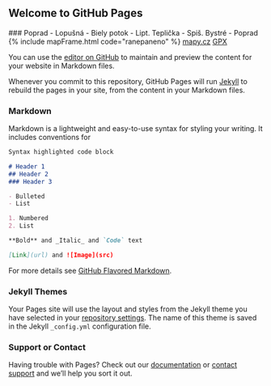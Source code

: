 ## Welcome to GitHub Pages

### Poprad - Lopušná - Biely potok - Lipt. Teplička - Spiš. Bystré - Poprad
{% include mapFrame.html code="ranepaneno" %}
[mapy.cz](https://sk.mapy.cz/s/kugesufuce)
[GPX](https://radoslavoleksak.github.io/poprad-cycling-routes/gpx/PP-Lopusna-BielyPotok-SpisskeBystre-PP.gpx)

You can use the [editor on GitHub](https://github.com/radoslavoleksak/poprad-cycling-routes/edit/master/index.md) to maintain and preview the content for your website in Markdown files.

Whenever you commit to this repository, GitHub Pages will run [Jekyll](https://jekyllrb.com/) to rebuild the pages in your site, from the content in your Markdown files.

### Markdown

Markdown is a lightweight and easy-to-use syntax for styling your writing. It includes conventions for

```markdown
Syntax highlighted code block

# Header 1
## Header 2
### Header 3

- Bulleted
- List

1. Numbered
2. List

**Bold** and _Italic_ and `Code` text

[Link](url) and ![Image](src)
```

For more details see [GitHub Flavored Markdown](https://guides.github.com/features/mastering-markdown/).

### Jekyll Themes

Your Pages site will use the layout and styles from the Jekyll theme you have selected in your [repository settings](https://github.com/radoslavoleksak/poprad-cycling-routes/settings). The name of this theme is saved in the Jekyll `_config.yml` configuration file.

### Support or Contact

Having trouble with Pages? Check out our [documentation](https://help.github.com/categories/github-pages-basics/) or [contact support](https://github.com/contact) and we’ll help you sort it out.
